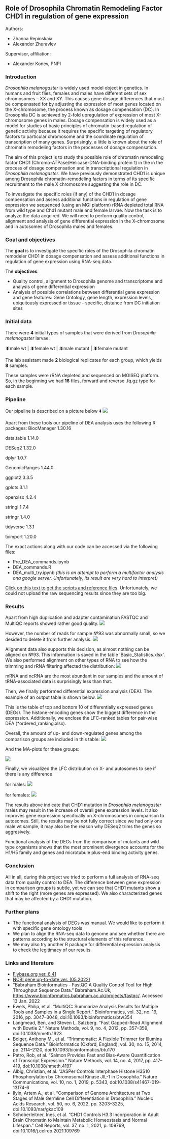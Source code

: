 ## Role of Drosophila Chromatin Remodeling Factor CHD1 in regulation of gene expression
Authors: 

- Zhanna Repinskaia
- Alexander Zhuravlev

Supervisor, affiliation:

- Alexander Konev, PNPI


### Introduction
*Drosophila melanogaster* is widely used model object in genetics. In humans and fruit flies, females and males have different sets of sex chromosomes – XX and XY. This causes gene dosage differences that must be compensated for by adjusting the expression of most genes located on the X-chromosome, the process known as dosage compensation (DC). In Drosophila DC is achieved by 2-fold upregulation of expression of most X-chromosome genes in males. Dosage compensation is widely used as a model for studies of basic principles of chromatin-based regulation of genetic activity because it requires the specific targeting of regulatory factors to particular chromosome and the coordinate regulation of transcription of many genes. Surprisingly, a little is known about the role of chromatin remodeling factors in the processes of dosage compensation. 


The aim of this project is to study the possible role of chromatin remodeling factor CHD1 (Chromo-ATPase/Helicase-DNA-binding protein 1) in the in the process of dosage compensation and in transcriptional regulation in  *Drosophila melanogaster*. We have previously demonstrated CHD1 is unique among Drosophila chromatin-remodeling factors in terms of its specific recruitment to the male X chromosome suggesting the role in DC. 


To investigate the specific roles (if any) of the CHD1 in dosage compensation and assess additional functions in regulation of gene expression we sequenced (using an MGI platform) rRNA depleted total RNA from wild type and Chd1 mutant male and female larvae. Now the task is to analyze the data acquired. We will need to perform quality control, alignment and analysis of gene differential expression in the X-chromosome and in autosomes of Drosophila males and females.


### Goal and objectives
The **goal** is to investigate the specific roles of the Drosophila chromatin remodeler CHD1 in dosage compensation and assess additional functions in regulation of gene expression using RNA-seq data.

The **objectives**:

- Quality control, alignment to Drosophila genome and transcriptome and analysis of gene differential expression 
- Analysis of possible correlations between  differential gene expression and gene features: Gene Ontology, gene length, expression levels, ubiquitously expressed or tissue  - specific, distance from DC initiation sites


### Initial data
There were **4** initial types of samples that were derived from *Drosophila melanogaster* larvae:


🪰male wt | 🪰female wt | 🪰male mutant | 🪰female mutant


The lab assistant made **2** biological replicates for each group, which yields **8** samples.

These samples were rRNA depleted and sequenced on MGISEQ platform. So, in the beginning we had **16** files, forward and reverse .fq.gz type for each sample.


### Pipeline
Our pipeline is described on a picture below ⬇️
![](Pipeline.png)

Apart from these tools our pipeline of DEA analysis uses the following R packages:
BiocManager 1.30.16

data.table 1.14.0

DESeq2 1.32.0

dplyr 1.0.7

GenomicRanges 1.44.0

ggplot2 3.3.5

gplots 3.1.1

openxlsx 4.2.4

stringi 1.7.4

stringr 1.4.0

tidyverse 1.3.1

tximport 1.20.0



The exact actions along with our code can be accessed via the following files:
- Pre_DEA_commands.ipynb
- DEA_commands.R
- DEA_multi_try.ipynb *(this is an attempt to perform a multifactor analysis ona google server. Unfortunately, its result are very hard to interpret)*

[Click on this text to get the scripts and reference files](https://drive.google.com/drive/folders/1NPE-o1iZVF-2sharSFEwvQT3fKwZ4Qb8?usp=sharing).
Unfortunately, we could not upload the raw sequencing results since they are too big.


### Results
Apart from high duplication and adapter contamination FASTQC and MultiQC reports showed rather good quality.
![](MultiQC1.png)


However, the number of reads for sample №93 was abnormally small, so we desided to delete it from further analysis.
![](MultiQC2.png)


Alignment data also supports this decision, as almost nothing can be aligned on №93. This information is saved in the table 'Basic_Statistics.xlsx'. We also performed alignment on other types of RNA to see how the trimming and rRNA filtering affected the distribution:
![](Alignment1.png)


mRNA and ncRNA are the most abundant in our samples and the amount of tRNA-associated data is surprisingly less than that.


Then, we finally performed differential expression analysis (DEA). The example of an output table is shown below.
![](DEGs.png)


This is the table of top and bottom 10 of differentially expressed genes (DEGs). The histone-encoding genes show the biggest difference in the expression. Additionally, we enclose the LFC-ranked tables for pair-wise DEA (\*ordered_ranking.xlsx). 


Overall, the amount of up- and down-regulated genes among the comparison groups are included in this table:
![](Results_table.png)


And the MA-plots for these groups:


![](MA-plots.png)


Finally, we visualized the LFC distribution on X- and autosomes to see if there is any difference


for males:
![](Density_ms.png)


for females:
![](Density_fs.png)


The results above indicate that CHD1 mutation in *Drosophila melanogaster* males may result in the increase of overall gene expression levels. It also improves gene expression specifically on X-chromosomes in comparison to autosomes. Still, the results may be not fully correct since we had only one male wt sample, it may also be the reason why DESeq2 trims the genes so aggresively.


Functional analysis of the DEGs from the comparison of mutants and wild type organisms shows that the most prominent divergence accounts for the H1/H5 family and genes and microtubule plus-end binding activity genes.


### Conclusion
All in all, during this project we tried to perform a full analysis of RNA-seq data from quality control to DEA.
The difference between gene expression in comparison groups is subtle, yet we can see that CHD1 mutants show a shift to the right (more genes are expressed).
We also characterized genes that may be affected by a CHD1 mutation.


### Further plans
- The functional analysis of DEGs was manual. We would like to perform it with specific gene ontology tools
- We plan to align the RNA-seq data to genome and see whether there are patterns according to the structural elements of this reference.
- We may also try another R package for differential expression analysis to check the legitimacy of our results


### Links and literature
- [Flybase.org ver. 6.41](http://flybase.org/)
- [NCBI gene up-to-date ver. (05.2022)](https://www.ncbi.nlm.nih.gov/gene)
- “Babraham Bioinformatics - FastQC A Quality Control Tool for High Throughput Sequence Data.” Babraham.Ac.Uk, https://www.bioinformatics.babraham.ac.uk/projects/fastqc/. Accessed 13 Jan. 2022
- Ewels, Philip, et al. “MultiQC: Summarize Analysis Results for Multiple Tools and Samples in a Single Report.” Bioinformatics, vol. 32, no. 19, 2016, pp. 3047–3048, doi:10.1093/bioinformatics/btw354
- Langmead, Ben, and Steven L. Salzberg. “Fast Gapped-Read Alignment with Bowtie 2.” Nature Methods, vol. 9, no. 4, 2012, pp. 357–359, doi:10.1038/nmeth.1923
- Bolger, Anthony M., et al. “Trimmomatic: A Flexible Trimmer for Illumina Sequence Data.” Bioinformatics (Oxford, England), vol. 30, no. 15, 2014, pp. 2114–2120, doi:10.1093/bioinformatics/btu170
- Patro, Rob, et al. “Salmon Provides Fast and Bias-Aware Quantification of Transcript Expression.” Nature Methods, vol. 14, no. 4, 2017, pp. 417–419, doi:10.1038/nmeth.4197
- Albig, Christian, et al. “JASPer Controls Interphase Histone H3S10 Phosphorylation by Chromosomal Kinase JIL-1 in Drosophila.” Nature Communications, vol. 10, no. 1, 2019, p. 5343, doi:10.1038/s41467-019-13174-6
- Ilyin, Artem A., et al. “Comparison of Genome Architecture at Two Stages of Male Germline Cell Differentiation in Drosophila.” Nucleic Acids Research, vol. 50, no. 6, 2022, pp. 3203–3225, doi:10.1093/nar/gkac109
- Schoberleitner, Ines, et al. “CHD1 Controls H3.3 Incorporation in Adult Brain Chromatin to Maintain Metabolic Homeostasis and Normal Lifespan.” Cell Reports, vol. 37, no. 1, 2021, p. 109769, doi:10.1016/j.celrep.2021.109769
